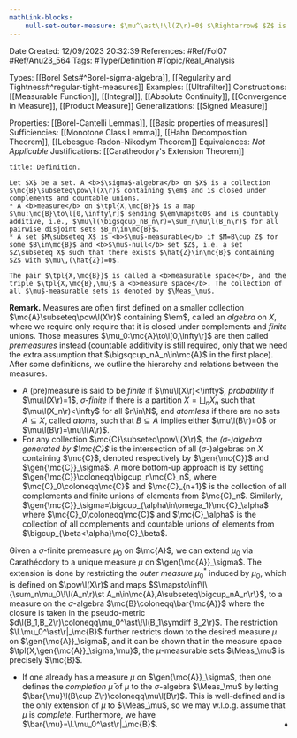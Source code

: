 ```yaml
---
mathLink-blocks:
    null-set-outer-measure: $\mu^\ast\!\l(Z\r)=0$ $\Rightarrow$ $Z$ is $\mu$-null
---
```


<div class="topSpace"></div>

Date Created: 12/09/2023 20:32:39
References: #Ref/Fol07 #Ref/Anu23_564
Tags: #Type/Definition #Topic/Real_Analysis

Types: [[Borel Sets#^Borel-sigma-algebra]], [[Regularity and Tightness#^regular-tight-measures]]
Examples: [[Ultrafilter]]
Constructions: [[Measurable Function]], [[Integral]], [[Absolute Continuity]], [[Convergence in Measure]], [[Product Measure]]
Generalizations: [[Signed Measure]]

Properties: [[Borel-Cantelli Lemmas]], [[Basic properties of measures]]
Sufficiencies: [[Monotone Class Lemma]], [[Hahn Decomposition Theorem]], [[Lebesgue-Radon-Nikodym Theorem]]
Equivalences: <i>Not Applicable</i>
Justifications: [[Caratheodory's Extension Theorem]]

``` ad-Definition
title: Definition.

Let $X$ be a set. A <b>$\sigma$-algebra</b> on $X$ is a collection $\mc{B}\subseteq\pow\l(X\r)$ containing $\em$ and is closed under complements and countable unions.
* A <b>measure</b> on $\tpl{X,\mc{B}}$ is a map $\mu:\mc{B}\to\l[0,\infty\r]$ sending $\em\mapsto0$ and is countably additive, i.e., $\mu\l(\bigsqcup_nB_n\r)=\sum_n\mu\l(B_n\r)$ for all pairwise disjoint sets $B_n\in\mc{B}$.
* A set $M\subseteq X$ is <b>$\mu$-measurable</b> if $M=B\cup Z$ for some $B\in\mc{B}$ and <b>$\mu$-null</b> set $Z$, i.e. a set $Z\subseteq X$ such that there exists $\hat{Z}\in\mc{B}$ containing $Z$ with $\mu\,(\hat{Z})=0$.

The pair $\tpl{X,\mc{B}}$ is called a <b>measurable space</b>, and the triple $\tpl{X,\mc{B},\mu}$ a <b>measure space</b>. The collection of all $\mu$-measurable sets is denoted by $\Meas_\mu$.

```

<b>Remark.</b> Measures are often first defined on a smaller collection $\mc{A}\subseteq\pow\l(X\r)$ containing $\em$, called an <i>algebra</i> on $X$, where we require only require that it is closed under complements and <i>finite</i> unions. Those measures $\mu_0:\mc{A}\to\l[0,\infty\r]$ are then called <i>premeasures</i> instead (countable additivity is still required, only that we need the extra assumption that $\bigsqcup_nA_n\in\mc{A}$ in the first place). After some definitions, we outline the hierarchy and relations between the measures.
* A (pre)measure is said to be <i>finite</i> if $\mu\l(X\r)<\infty$, <i>probability</i> if $\mu\l(X\r)=1$, <i>$\sigma$-finite</i> if there is a partition $X=\bigsqcup_nX_n$ such that $\mu\l(X_n\r)<\infty$ for all $n\in\N$, and <i>atomless</i> if there are no sets $A\subseteq X$, called <i>atoms</i>, such that $B\subseteq A$ implies either $\mu\l(B\r)=0$ or $\mu\l(B\r)=\mu\l(A\r)$.
* For any collection $\mc{C}\subseteq\pow\l(X\r)$, the <i>($\sigma$-)algebra generated by $\mc{C}$</i> is the intersection of all ($\sigma$-)algebras on $X$ containing $\mc{C}$, denoted respectively by $\gen{\mc{C}}$ and $\gen{\mc{C}}_\sigma$. A more bottom-up approach is by setting $\gen{\mc{C}}\coloneqq\bigcup_n\mc{C}_n$, where $\mc{C}_0\coloneqq\mc{C}$ and $\mc{C}_{n+1}$ is the collection of all complements and finite unions of elements from $\mc{C}_n$. Similarly, $\gen{\mc{C}}_\sigma=\bigcup_{\alpha\in\omega_1}\mc{C}_\alpha$ where $\mc{C}_0\coloneqq\mc{C}$ and $\mc{C}_\alpha$ is the collection of all complements and countable unions of elements from $\bigcup_{\beta<\alpha}\mc{C}_\beta$.

Given a $\sigma$-finite premeasure $\mu_0$ on $\mc{A}$, we can extend $\mu_0$ via Carathéodory to a unique measure $\mu$ on $\gen{\mc{A}}_\sigma$. The extension is done by restricting the <i>outer measure</i> $\mu_0^\ast$ induced by $\mu_0$, which is defined on $\pow\l(X\r)$ and maps $S\mapsto\inf\l\{\sum_n\mu_0\!\l(A_n\r)\st A_n\in\mc{A},A\subseteq\bigcup_nA_n\r\}$, to a measure on the $\sigma$-algebra $\mc{B}\coloneqq\bar{\mc{A}}$ where the closure is taken in the pseudo-metric $d\l(B_1,B_2\r)\coloneqq\mu_0^\ast\!\l(B_1\symdiff B_2\r)$. The restriction $\l.\mu_0^\ast\r|_\mc{B}$ further restricts down to the desired measure $\mu$ on $\gen{\mc{A}}_\sigma$, and it can be shown that in the measure space $\tpl{X,\gen{\mc{A}}_\sigma,\mu}$, the $\mu$-measurable sets $\Meas_\mu$ is precisely $\mc{B}$.
* If one already has a measure $\mu$ on $\gen{\mc{A}}_\sigma$, then one defines the <i>completion</i> $\bar{\mu}$ of $\mu$ to the $\sigma$-algebra $\Meas_\mu$ by letting $\bar{\mu}\l(B\cup Z\r)\coloneqq\mu\l(B\r)$. This is well-defined and is the only extension of $\mu$ to $\Meas_\mu$, so we may w.l.o.g. assume that $\mu$ is <i>complete</i>. Furthermore, we have $\bar{\mu}=\l.\mu_0^\ast\r|_\mc{B}$.<span style="float:right;">$\blacklozenge$</span>
